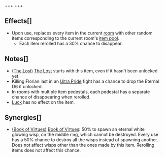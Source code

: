 +++
+++

Effects[]
---------


* Upon use, replaces every item in the current [room](/wiki/Rooms "Rooms") with other random items corresponding to the current room's [item pool](/wiki/Item_Pool "Item Pool").
	+ Each item rerolled has a 30% chance to disappear.


Notes[]
-------


* [(The Lost)](/wiki/The_Lost "The Lost") [The Lost](/wiki/The_Lost "The Lost") starts with this item, even if it hasn't been unlocked yet.
* Killing Florian last in an [Ultra Pride](/wiki/Ultra_Pride "Ultra Pride") fight has a chance to drop the Eternal D6 if unlocked.
* In rooms with multiple item pedestals, each pedestal has a separate chance of disappearing when rerolled.
* [Luck](/wiki/Luck "Luck") has no effect on the item.


Synergies[]
-----------


* [(Book of Virtues)](/wiki/Book_of_Virtues "Book of Virtues") [Book of Virtues](/wiki/Book_of_Virtues "Book of Virtues"): 50% to spawn an eternal white glowing wisp, on the middle ring, which cannot be destroyed. Every use has a 50% chance to destroy all the wisps instead of spawning another. Does not affect wisps other than the ones made by this item. Rerolling items does not affect this chance.


